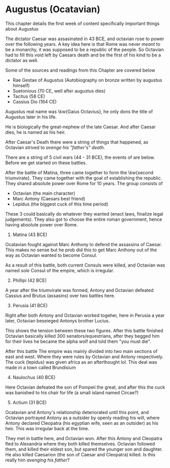 # Augustus (Ocatavian)

This chapter details the first week of content specifically important things about Augustus

The dictator Caesar was assasinated in 43 BCE, and octavian rose to power over the following years.
A key idea here is that Rome was never *meant* to be a monarchy, it was supposed to be a republic of the people. So Octavian had to fill this void left by Caesars death and be the first of his kind to be a dictator as well.

Some of the sources and readings from this Chapter are covered below

- Rae Gestae of Augustus (Autobiography on bronze written by augustus himself)
- Suetonious (70 CE, well after augustus dies)
- Tacitus (58 CE)
- Cassius Dio (164 CE)

Augustus real name was \kw{Gaius Octavius}, he only dons the title of Augustus later in his life.

He is biologically the great-nephew of the late Caesar. And after Caesar dies, he is named as his heir.

After Caesar's Death there were a string of things that happened, as Octavian strived to *avenge his "father's" death*.

There are a string of 5 civil wars (44 - 31 BCE), the events of are below. Before we get started on these battles.

After the battle of Matina, three came together to form the \kw{second triumvirate}. They came together with the goal of establishing the republic. They shared absolute power over Rome for 10 years. The group consists of

- Octavian (the main character)
- Marc Antony (Caesars best friend)
- Lepidus (the biggest cuck of this time period)

These 3 could basically do whatever they wanted (enact laws, finalize legal judgements). They also got to choose the entire roman government, hence having absolute power over Rome.

1. Matina (43 BCE)

Ocatavian fought against Marc Anthony to defend the assassins of Caesar. This makes no sense but he prob did this to get Marc Anthony out of the way as Octavian wanted to become Consul.

As a result of this battle, both current Consuls were killed, and Octavian was named *sole* Consul of the empire, which is irregular.


2. Phillipi (42 BCE)

A year after the triumvirate was formed, Antony and Octavian defeated Cassius and Brutus (assasins) over two battles here.

3. Perusia (41 BCE)

Right after both Antony and Octavian worked togeher, here in Perusia a year later, Octavian beseieged Antonys brother
Lucius.

This shows the tension between these two figures. After this battle finished Octavian basically killed 300 senators/equestrians, after they begged him for their lives he became the alpha wolf and told them "you must die".

After this battle The empire was mainly divided into two main sections of east and west. Where they were rules by Octavian and Antony respectively. The cuck (lepidus) was given africa as an afterthought lol. This deal was made  in a town called Brundisium

4. Naulochus (40 BCE)

Here Octavian defeated the son of Pompeii the great, and after this the cuck was banished to his chair for life (a small island named Circae?)

5. Actium (31 BCE)

Ocatavian and Antony's relationship deteriorated until this point, and Octavian portrayed Antony as a outsider by openly reading his will, where Antony declared Cleopatra (his egyptian wife, seen as an outsider) as his heir. This was irregular back at the time.

They met in battle here, and Octavian won. After this Antony and Cleopatra fled to Alexandria where they both killed themselves. Octavian followed them, and killed their eldest son, but spared the younger son and daughter. He also killed Caesarion (the son of Caesar and Cleopatra) killed. Is this really him *avenging his father*?